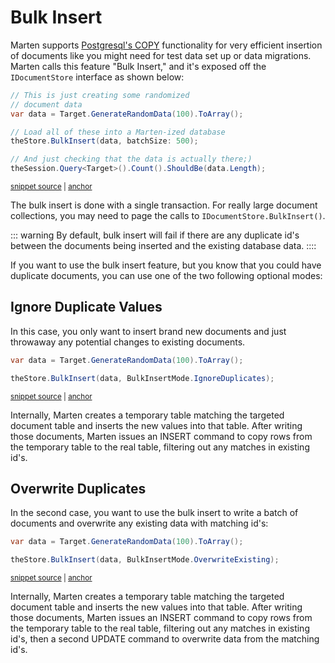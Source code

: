# Bulk Insert

Marten supports [Postgresql's COPY](http://www.postgresql.org/docs/9.4/static/sql-copy.html) functionality for very efficient insertion of documents like you might need for test data set up or data migrations. Marten calls this feature "Bulk Insert," and it's exposed off the `IDocumentStore` interface as shown below:

<!-- snippet: sample_using_bulk_insert -->
<a id='snippet-sample_using_bulk_insert'></a>
```cs
// This is just creating some randomized
// document data
var data = Target.GenerateRandomData(100).ToArray();

// Load all of these into a Marten-ized database
theStore.BulkInsert(data, batchSize: 500);

// And just checking that the data is actually there;)
theSession.Query<Target>().Count().ShouldBe(data.Length);
```
<sup><a href='https://github.com/JasperFx/marten/blob/master/src/Marten.Testing/CoreFunctionality/bulk_loading_Tests.cs#L94-L104' title='Snippet source file'>snippet source</a> | <a href='#snippet-sample_using_bulk_insert' title='Start of snippet'>anchor</a></sup>
<!-- endSnippet -->

The bulk insert is done with a single transaction. For really large document collections, you may need to page the calls to `IDocumentStore.BulkInsert()`.

::: warning
By default, bulk insert will fail if there are any duplicate id's between the documents being inserted and the existing database data.
::::

If you want to use the bulk insert feature, but you know that you could have duplicate documents, you can use one of the two following optional modes:

## Ignore Duplicate Values

In this case, you only want to insert brand new documents and just throwaway any potential changes to existing documents.

<!-- snippet: sample_bulk_insert_with_IgnoreDuplicates -->
<a id='snippet-sample_bulk_insert_with_ignoreduplicates'></a>
```cs
var data = Target.GenerateRandomData(100).ToArray();

theStore.BulkInsert(data, BulkInsertMode.IgnoreDuplicates);
```
<sup><a href='https://github.com/JasperFx/marten/blob/master/src/Marten.Testing/CoreFunctionality/bulk_loading_Tests.cs#L147-L151' title='Snippet source file'>snippet source</a> | <a href='#snippet-sample_bulk_insert_with_ignoreduplicates' title='Start of snippet'>anchor</a></sup>
<!-- endSnippet -->

Internally, Marten creates a temporary table matching the targeted document table and inserts the new values into that table. After writing those documents, Marten issues
an INSERT command to copy rows from the temporary table to the real table, filtering out any matches in existing id's.

## Overwrite Duplicates

In the second case, you want to use the bulk insert to write a batch of documents and overwrite any existing data with matching id's:

<!-- snippet: sample_bulk_insert_with_OverwriteExisting -->
<a id='snippet-sample_bulk_insert_with_overwriteexisting'></a>
```cs
var data = Target.GenerateRandomData(100).ToArray();

theStore.BulkInsert(data, BulkInsertMode.OverwriteExisting);
```
<sup><a href='https://github.com/JasperFx/marten/blob/master/src/Marten.Testing/CoreFunctionality/bulk_loading_Tests.cs#L167-L171' title='Snippet source file'>snippet source</a> | <a href='#snippet-sample_bulk_insert_with_overwriteexisting' title='Start of snippet'>anchor</a></sup>
<!-- endSnippet -->

Internally, Marten creates a temporary table matching the targeted document table and inserts the new values into that table. After writing those documents, Marten issues
an INSERT command to copy rows from the temporary table to the real table, filtering out any matches in existing id's, then a second UPDATE command to overwrite data from
the matching id's.
